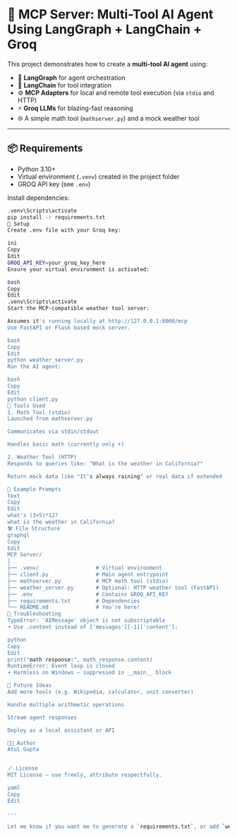 # 🧠 MCP Server: Multi-Tool AI Agent Using LangGraph + LangChain + Groq

This project demonstrates how to create a **multi-tool AI agent** using:

- 🧩 **LangGraph** for agent orchestration
- 🔗 **LangChain** for tool integration
- ⚙️ **MCP Adapters** for local and remote tool execution (via `stdio` and HTTP)
- ⚡ **Groq LLMs** for blazing-fast reasoning
- 🌐 A simple math tool (`mathserver.py`) and a mock weather tool

---

## 📦 Requirements

- Python 3.10+
- Virtual environment (`.venv`) created in the project folder
- GROQ API key (see `.env`)

Install dependencies:

```bash
.venv\Scripts\activate
pip install -r requirements.txt
🔑 Setup
Create .env file with your Groq key:

ini
Copy
Edit
GROQ_API_KEY=your_groq_key_here
Ensure your virtual environment is activated:

bash
Copy
Edit
.venv\Scripts\activate
Start the MCP-compatible weather tool server:

Assumes it's running locally at http://127.0.0.1:8000/mcp
Use FastAPI or Flask based mock server.

bash
Copy
Edit
python weather_server.py
Run the AI agent:

bash
Copy
Edit
python client.py
🧮 Tools Used
1. Math Tool (stdio)
Launched from mathserver.py

Communicates via stdin/stdout

Handles basic math (currently only +)

2. Weather Tool (HTTP)
Responds to queries like: "What is the weather in California?"

Return mock data like "It's always raining" or real data if extended

🧠 Example Prompts
text
Copy
Edit
what's (3+5)*12?
what is the weather in California?
🛠 File Structure
graphql
Copy
Edit
MCP Server/
│
├── .venv/                  # Virtual environment
├── client.py               # Main agent entrypoint
├── mathserver.py           # MCP math tool (stdio)
├── weather_server.py       # Optional: HTTP weather tool (FastAPI)
├── .env                    # Contains GROQ_API_KEY
├── requirements.txt        # Dependencies
└── README.md               # You're here!
🧰 Troubleshooting
TypeError: 'AIMessage' object is not subscriptable
➜ Use .content instead of ['messages'][-1]['content']:

python
Copy
Edit
print("math response:", math_response.content)
RuntimeError: Event loop is closed
➜ Harmless on Windows — suppressed in __main__ block

🚀 Future Ideas
Add more tools (e.g. Wikipedia, calculator, unit converter)

Handle multiple arithmetic operations

Stream agent responses

Deploy as a local assistant or API

👨‍💻 Author
Atul Gupta


🪄 License
MIT License – use freely, attribute respectfully.

yaml
Copy
Edit

---

Let me know if you want me to generate a `requirements.txt`, or add `weather_server.py` FastAPI stub too.